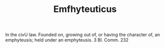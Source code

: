 ---
title: Emfhyteuticus
letter: E
permalink: "/definitions/bld-emfhyteuticus.html"
body: In the civU law. Founded on, growing out of, or having the character of, an
  emphyteusis; held under an emphyteusis. 3 Bl. Comm. 232
published_at: '2018-07-07'
source: Black's Law Dictionary 2nd Ed (1910)
layout: post
---